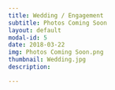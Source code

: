 ```yaml
---
title: Wedding / Engagement
subtitle: Photos Coming Soon
layout: default
modal-id: 5
date: 2018-03-22
img: Photos Coming Soon.png
thumbnail: Wedding.jpg
description: 

---
```

